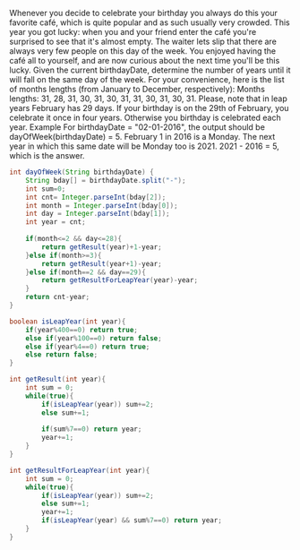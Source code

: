 Whenever you decide to celebrate your birthday you always do this your favorite café, which is quite popular and as such usually very crowded. This year you got lucky: when you and your friend enter the café you're surprised to see that it's almost empty. The waiter lets slip that there are always very few people on this day of the week.
You enjoyed having the café all to yourself, and are now curious about the next time you'll be this lucky. Given the current birthdayDate, determine the number of years until it will fall on the same day of the week.
For your convenience, here is the list of months lengths (from January to December, respectively):
Months lengths: 31, 28, 31, 30, 31, 30, 31, 31, 30, 31, 30, 31.
Please, note that in leap years February has 29 days. If your birthday is on the 29th of February, you celebrate it once in four years. Otherwise you birthday is celebrated each year.
Example
For birthdayDate = "02-01-2016", the output should be
dayOfWeek(birthdayDate) = 5.
February 1 in 2016 is a Monday. The next year in which this same date will be Monday too is 2021. 2021 - 2016 = 5, which is the answer.

```java
int dayOfWeek(String birthdayDate) {
    String bday[] = birthdayDate.split("-");
    int sum=0;
    int cnt= Integer.parseInt(bday[2]);
    int month = Integer.parseInt(bday[0]);
    int day = Integer.parseInt(bday[1]);
    int year = cnt;
    
    if(month<=2 && day<=28){
        return getResult(year)+1-year;
    }else if(month>=3){
        return getResult(year+1)-year;
    }else if(month==2 && day==29){
        return getResultForLeapYear(year)-year;
    }    
    return cnt-year;
}

boolean isLeapYear(int year){
    if(year%400==0) return true;
    else if(year%100==0) return false;
    else if(year%4==0) return true;
    else return false;
}

int getResult(int year){
    int sum = 0;    
    while(true){
        if(isLeapYear(year)) sum+=2;
        else sum+=1;
        
        if(sum%7==0) return year;
        year+=1;
    }    
}

int getResultForLeapYear(int year){
    int sum = 0;    
    while(true){        
        if(isLeapYear(year)) sum+=2;
        else sum+=1;
        year+=1;
        if(isLeapYear(year) && sum%7==0) return year;        
    } 
}
```